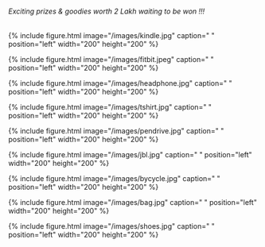 
 
###### Exciting prizes & goodies worth 2 Lakh waiting to be won !!!


{% include figure.html image="/images/kindle.jpg" caption=" " position="left" width="200" height="200" %}



{% include figure.html image="/images/fitbit.jpeg" caption=" " position="left" width="200" height="200" %}


{% include figure.html image="/images/headphone.jpg" caption=" " position="left" width="200" height="200" %}


{% include figure.html image="/images/tshirt.jpg" caption=" "  position="left" width="200" height="200" %}


{% include figure.html image="/images/pendrive.jpg" caption=" " position="left" width="200" height="200" %}


{% include figure.html image="/images/jbl.jpg" caption=" "  position="left" width="200" height="200" %}

{% include figure.html image="/images/bycycle.jpg" caption=" "  position="left" width="200" height="200" %}

{% include figure.html image="/images/bag.jpg" caption=" "  position="left" width="200" height="200" %}

{% include figure.html image="/images/shoes.jpg" caption=" "  position="left" width="200" height="200" %}
